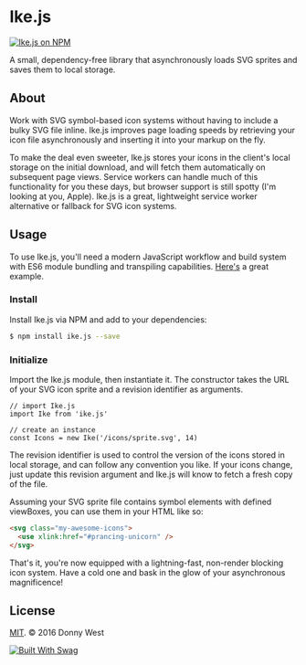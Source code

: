 # Ike.js
[![Ike.js on NPM](https://img.shields.io/npm/v/ike.js.svg)](https://www.npmjs.com/package/third-partay.js)

A small, dependency-free library that asynchronously loads SVG sprites and saves them to local storage.

## About
Work with SVG symbol-based icon systems without having to include a bulky SVG file inline.  Ike.js improves page loading speeds by retrieving your icon file asynchronously and inserting it into your markup on the fly.

To make the deal even sweeter, Ike.js stores your icons in the client's local storage on the initial download, and will fetch them automatically on subsequent page views.  Service workers can handle much of this functionality for you these days, but browser support is still spotty (I'm looking at you, Apple).  Ike.js is a great, lightweight service worker alternative or fallback for SVG icon systems.

## Usage
To use Ike.js, you'll need a modern JavaScript workflow and build system with ES6 module bundling and transpiling capabilities.  [Here's](https://github.com/callmecavs/outset) a great example.

### Install
Install Ike.js via NPM and add to your dependencies:

```bash
$ npm install ike.js --save
```

### Initialize

Import the Ike.js module, then instantiate it.  The constructor takes the URL of your SVG icon sprite and a revision identifier as arguments.

```es6
// import Ike.js
import Ike from 'ike.js'

// create an instance
const Icons = new Ike('/icons/sprite.svg', 14)
```

The revision identifier is used to control the version of the icons stored in local storage, and can follow any convention you like.  If your icons change, just update this revision argument and Ike.js will know to fetch a fresh copy of the file.

Assuming your SVG sprite file contains symbol elements with defined viewBoxes, you can use them in your HTML like so:

```html
<svg class="my-awesome-icons">
  <use xlink:href="#prancing-unicorn" />
</svg>
```

That's it, you're now equipped with a lightning-fast, non-render blocking icon system.  Have a cold one and bask in the glow of your asynchronous magnificence!

## License

[MIT](https://opensource.org/licenses/MIT). © 2016 Donny West

[![Built With Swag](http://forthebadge.com/images/badges/built-with-swag.svg)](http://forthebadge.com)

